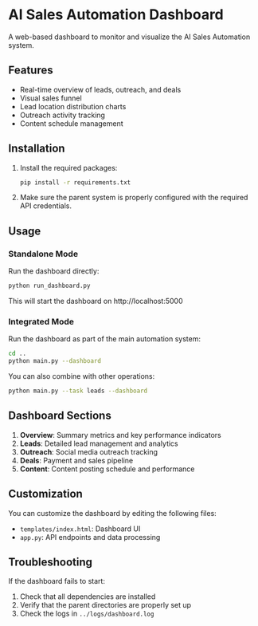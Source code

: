 # AI Sales Automation Dashboard

A web-based dashboard to monitor and visualize the AI Sales Automation system.

## Features

- Real-time overview of leads, outreach, and deals
- Visual sales funnel
- Lead location distribution charts
- Outreach activity tracking
- Content schedule management

## Installation

1. Install the required packages:
   ```bash
   pip install -r requirements.txt
   ```

2. Make sure the parent system is properly configured with the required API credentials.

## Usage

### Standalone Mode

Run the dashboard directly:
```bash
python run_dashboard.py
```

This will start the dashboard on http://localhost:5000

### Integrated Mode

Run the dashboard as part of the main automation system:
```bash
cd ..
python main.py --dashboard
```

You can also combine with other operations:
```bash
python main.py --task leads --dashboard
```

## Dashboard Sections

1. **Overview**: Summary metrics and key performance indicators
2. **Leads**: Detailed lead management and analytics
3. **Outreach**: Social media outreach tracking
4. **Deals**: Payment and sales pipeline
5. **Content**: Content posting schedule and performance

## Customization

You can customize the dashboard by editing the following files:
- `templates/index.html`: Dashboard UI
- `app.py`: API endpoints and data processing

## Troubleshooting

If the dashboard fails to start:
1. Check that all dependencies are installed
2. Verify that the parent directories are properly set up
3. Check the logs in `../logs/dashboard.log`
